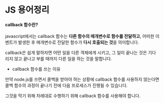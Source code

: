 # JS 용어정리



#### callback 함수란?

javascript에서는 callback 함수는 **다른 함수의 매개변수로 함수를 전달하고**, 어떠한 이벤트가 발생한 후 매개변수로 전달한 함수가 **다시 호출되는 것**을 의미합니다.

callback은 쉽게 말하자면 어떤 일을 다른 객체에게 시키고, 그 일이 끝나는 것은 기다리지 않고 끝나고 부를 때까지 다른 일을 하는 것을 말합니다.

- callback 함수를 쓰는 이유

만약 node.js를 쓰면서 콜백을 받아야 하는 상황에 callback 함수를 사용하지 않는다면 콜백 함수의 과정이 끝나기 전에 다음 프로세스가 진행될 수 있습니다.

그것을 막기 위해 차례대로 수행하기 위해 callback 함수를 사용해야 합니다.